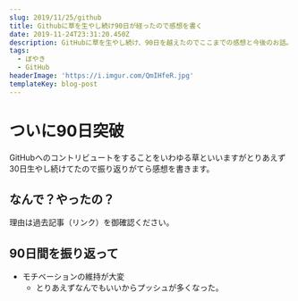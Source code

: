 ```yaml
---
slug: 2019/11/25/github
title: Githubに草を生やし続け90日が経ったので感想を書く
date: 2019-11-24T23:31:20.450Z
description: GitHubに草を生やし続け、90日を越えたのでここまでの感想と今後のお話。
tags:
  - ぼやき
  - GitHub
headerImage: 'https://i.imgur.com/QmIHfeR.jpg'
templateKey: blog-post
---
```

# ついに90日突破

GitHubへのコントリビュートをすることをいわゆる草といいますがとりあえず30日生やし続けてたので振り返りがてら感想を書きます。

## なんで？やったの？

理由は過去記事（リンク）を御確認ください。

## 90日間を振り返って

- モチベーションの維持が大変
  - とりあえずなんでもいいからプッシュが多くなった。

